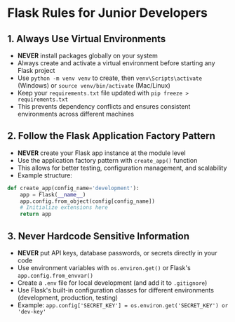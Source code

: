 # Flask Rules for Junior Developers

## 1. Always Use Virtual Environments
- **NEVER** install packages globally on your system
- Always create and activate a virtual environment before starting any Flask project
- Use `python -m venv venv` to create, then `venv\Scripts\activate` (Windows) or `source venv/bin/activate` (Mac/Linux)
- Keep your `requirements.txt` file updated with `pip freeze > requirements.txt`
- This prevents dependency conflicts and ensures consistent environments across different machines

## 2. Follow the Flask Application Factory Pattern
- **NEVER** create your Flask app instance at the module level
- Use the application factory pattern with `create_app()` function
- This allows for better testing, configuration management, and scalability
- Example structure:
```python
def create_app(config_name='development'):
    app = Flask(__name__)
    app.config.from_object(config[config_name])
    # Initialize extensions here
    return app
```

## 3. Never Hardcode Sensitive Information
- **NEVER** put API keys, database passwords, or secrets directly in your code
- Use environment variables with `os.environ.get()` or Flask's `app.config.from_envvar()`
- Create a `.env` file for local development (and add it to `.gitignore`)
- Use Flask's built-in configuration classes for different environments (development, production, testing)
- Example: `app.config['SECRET_KEY'] = os.environ.get('SECRET_KEY') or 'dev-key'`

